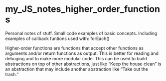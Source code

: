 # my_JS_notes_higher_order_functions
Personal notes of stuff. Small code examples of basic concepts. 
Including examples of callback funtions used with:
forEach()

Higher-order functions are functions that accept other functions as arguments and/or return functions as output. This is better for reading and debuging and to make more modular code. This can be used to build abstractions on top of other abstractions, just like “Keep the house clean” is an abstraction that may include another abstraction like “Take out the trash.”

